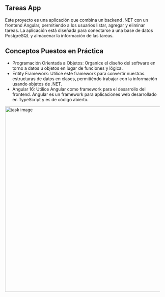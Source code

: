 ## Tareas App

Este proyecto es una aplicación que combina un backend .NET con un frontend Angular, permitiendo a los usuarios listar, agregar y eliminar tareas. La aplicación está diseñada para conectarse a una base de datos PostgreSQL y almacenar la información de las tareas.


## Conceptos Puestos en Práctica

- Programación Orientada a Objetos: Organice el diseño del software en torno a datos u objetos en lugar de funciones y lógica.
- Entity Framework: Utilice este framework para convertir nuestras estructuras de datos en clases, permitiéndo trabajar con la información usando objetos de .NET.
- Angular 16: Utilice Angular como framework para el desarrollo del frontend. Angular es un framework para aplicaciones web desarrollado en TypeScript y es de código abierto.

<img width="603" alt="task image" src="https://github.com/jasonccode/Project-Task-NetAngular/assets/105800226/0f51547d-6bfa-4f0e-b8e7-270eb8f7aa7a">
